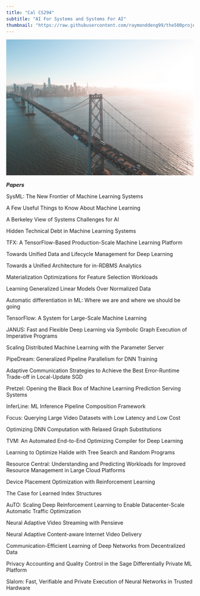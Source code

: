 ```yaml
---
title: "Cal CS294"
subtitle: "AI For Systems and Systems For AI"
thumbnail: "https://raw.githubusercontent.com/raymonddeng99/the500project/master/app/assets/berkeley.png"
---
```


![](https://raw.githubusercontent.com/raymonddeng99/the500project/master/app/assets/norcal.jpg)


_**Papers**_

SysML: The New Frontier of Machine Learning Systems

A Few Useful Things to Know About Machine Learning

A Berkeley View of Systems Challenges for AI

Hidden Technical Debt in Machine Learning Systems

TFX: A TensorFlow-Based Production-Scale Machine Learning Platform

Towards Unified Data and Lifecycle Management for Deep Learning

Towards a Unified Architecture for in-RDBMS Analytics

Materialization Optimizations for Feature Selection Workloads

Learning Generalized Linear Models Over Normalized Data

Automatic differentiation in ML: Where we are and where we should be going

TensorFlow: A System for Large-Scale Machine Learning

JANUS: Fast and Flexible Deep Learning via Symbolic Graph Execution of Imperative Programs

Scaling Distributed Machine Learning with the Parameter Server

PipeDream: Generalized Pipeline Parallelism for DNN Training

Adaptive Communication Strategies to Achieve the Best Error-Runtime Trade-off in Local-Update SGD

Pretzel: Opening the Black Box of Machine Learning Prediction Serving Systems

InferLine: ML Inference Pipeline Composition Framework

Focus: Querying Large Video Datasets with Low Latency and Low Cost

Optimizing DNN Computation with Relaxed Graph Substitutions

TVM: An Automated End-to-End Optimizing Compiler for Deep Learning

Learning to Optimize Halide with Tree Search and Random Programs

Resource Central: Understanding and Predicting Workloads for Improved Resource Management in Large Cloud Platforms

Device Placement Optimization with Reinforcement Learning

The Case for Learned Index Structures

AuTO: Scaling Deep Reinforcement Learning to Enable Datacenter-Scale Automatic Traffic Optimization

Neural Adaptive Video Streaming with Pensieve

Neural Adaptive Content-aware Internet Video Delivery

Communication-Efficient Learning of Deep Networks from Decentralized Data

Privacy Accounting and Quality Control in the Sage Differentially Private ML Platform

Slalom: Fast, Verifiable and Private Execution of Neural Networks in Trusted Hardware